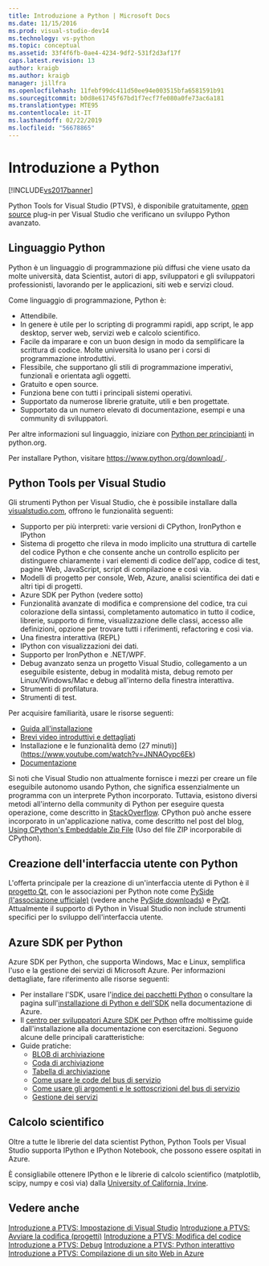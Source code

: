 ```yaml
---
title: Introduzione a Python | Microsoft Docs
ms.date: 11/15/2016
ms.prod: visual-studio-dev14
ms.technology: vs-python
ms.topic: conceptual
ms.assetid: 33f4f6fb-0ae4-4234-9df2-531f2d3af17f
caps.latest.revision: 13
author: kraigb
ms.author: kraigb
manager: jillfra
ms.openlocfilehash: 11febf99dc411d50ee94e003515bfa6581591b91
ms.sourcegitcommit: b0d8e61745f67bd1f7ecf7fe080a0fe73ac6a181
ms.translationtype: MTE95
ms.contentlocale: it-IT
ms.lasthandoff: 02/22/2019
ms.locfileid: "56678865"
---
```

# <a name="getting-started-with-python"></a>Introduzione a Python
[!INCLUDE[vs2017banner](../includes/vs2017banner.md)]

Python Tools for Visual Studio (PTVS), è disponibile gratuitamente, [open source](https://github.com/Microsoft/ptvs) plug-in per Visual Studio che verificano un sviluppo Python avanzato.  
  
## <a name="python-the-language"></a>Linguaggio Python
  
Python è un linguaggio di programmazione più diffusi che viene usato da molte università, data Scientist, autori di app, sviluppatori e gli sviluppatori professionisti, lavorando per le applicazioni, siti web e servizi cloud.

Come linguaggio di programmazione, Python è:
  
- Attendibile.
- In genere è utile per lo scripting di programmi rapidi, app script, le app desktop, server web, servizi web e calcolo scientifico.
- Facile da imparare e con un buon design in modo da semplificare la scrittura di codice. Molte università lo usano per i corsi di programmazione introduttivi.
- Flessibile, che supportano gli stili di programmazione imperativi, funzionali e orientata agli oggetti.
- Gratuito e open source.
- Funziona bene con tutti i principali sistemi operativi.  
- Supportato da numerose librerie gratuite, utili e ben progettate.  
- Supportato da un numero elevato di documentazione, esempi e una community di sviluppatori.  

Per altre informazioni sul linguaggio, iniziare con [Python per principianti](https://www.python.org/about/gettingstarted/) in python.org.

Per installare Python, visitare [ https://www.python.org/download/ ](https://www.python.org/download/).
 
  
## <a name="python-tools-for-visual-studio"></a>Python Tools per Visual Studio
  
Gli strumenti Python per Visual Studio, che è possibile installare dalla [visualstudio.com](https://www.visualstudio.com/explore/python-vs), offrono le funzionalità seguenti:  
  
- Supporto per più interpreti: varie versioni di CPython, IronPython e IPython  
- Sistema di progetto che rileva in modo implicito una struttura di cartelle del codice Python e che consente anche un controllo esplicito per distinguere chiaramente i vari elementi di codice dell'app, codice di test, pagine Web, JavaScript, script di compilazione e così via.  
- Modelli di progetto per console, Web, Azure, analisi scientifica dei dati e altri tipi di progetti.    
- Azure SDK per Python (vedere sotto)    
- Funzionalità avanzate di modifica e comprensione del codice, tra cui colorazione della sintassi, completamento automatico in tutto il codice, librerie, supporto di firme, visualizzazione delle classi, accesso alle definizioni, opzione per trovare tutti i riferimenti, refactoring e così via.    
- Una finestra interattiva (REPL)
- IPython con visualizzazioni dei dati.
- Supporto per IronPython e .NET/WPF.    
- Debug avanzato senza un progetto Visual Studio, collegamento a un eseguibile esistente, debug in modalità mista, debug remoto per Linux/Windows/Mac e debug all'interno della finestra interattiva.   
- Strumenti di profilatura.  
- Strumenti di test.  
  
Per acquisire familiarità, usare le risorse seguenti:

- [Guida all'installazione](https://github.com/Microsoft/PTVS/wiki/PTVS-Installation)    
- [Brevi video introduttivi e dettagliati](https://www.youtube.com/playlist?list=PLReL099Y5nRdLgGAdrb_YeTdEnd23s6Ff)  
- Installazione e le funzionalità demo (27 minuti)] (https://www.youtube.com/watch?v=JNNAOypc6Ek)  
- [Documentazione](https://github.com/Microsoft/PTVS/wiki)  


Si noti che Visual Studio non attualmente fornisce i mezzi per creare un file eseguibile autonomo usando Python, che significa essenzialmente un programma con un interprete Python incorporato. Tuttavia, esistono diversi metodi all'interno della community di Python per eseguire questa operazione, come descritto in [StackOverflow](http://stackoverflow.com/questions/5458048/how-to-make-a-python-script-standalone-executable-to-run-without-any-dependency). CPython può anche essere incorporato in un'applicazione nativa, come descritto nel post del blog, [Using CPython's Embeddable Zip File](https://devblogs.microsoft.com/python/cpython-embeddable-zip-file/) (Uso del file ZIP incorporabile di CPython).
  
## <a name="building-ui-with-python"></a>Creazione dell'interfaccia utente con Python  

L'offerta principale per la creazione di un'interfaccia utente di Python è il [progetto Qt](https://www.qt.io/qt-for-application-development/), con le associazioni per Python note come [PySide (l'associazione ufficiale)](http://wiki.qt.io/PySide) (vedere anche [PySide downloads](https://download.qt.io/official_releases/pyside/.)) e [PyQt](https://wiki.python.org/moin/PyQt). Attualmente il supporto di Python in Visual Studio non include strumenti specifici per lo sviluppo dell'interfaccia utente.

## <a name="azure-sdk-for-python"></a>Azure SDK per Python
  
Azure SDK per Python, che supporta Windows, Mac e Linux, semplifica l'uso e la gestione dei servizi di Microsoft Azure. Per informazioni dettagliate, fare riferimento alle risorse seguenti: 

- Per installare l'SDK, usare l'[indice dei pacchetti Python](https://pypi.python.org/pypi/azure) o consultare la pagina sull'[installazione di Python e dell'SDK](https://azure.microsoft.com/documentation/articles/python-how-to-install/) nella documentazione di Azure. 
- Il [centro per sviluppatori Azure SDK per Python](https://azure.microsoft.com/develop/python/) offre moltissime guide dall'installazione alla documentazione con esercitazioni.  Seguono alcune delle principali caratteristiche:  
- Guide pratiche:
  - [BLOB di archiviazione](https://azure.microsoft.com/develop/python/how-to-guides/blob-service/)  
  - [Coda di archiviazione](https://azure.microsoft.com/develop/python/how-to-guides/queue-service/)  
  - [Tabella di archiviazione](https://azure.microsoft.com/develop/python/how-to-guides/table-service/)  
  - [Come usare le code del bus di servizio](https://azure.microsoft.com/develop/python/how-to-guides/service-bus-queues/)
  - [Come usare gli argomenti e le sottoscrizioni del bus di servizio](https://azure.microsoft.com/develop/python/how-to-guides/service-bus-topics/) 
  - [Gestione dei servizi](https://azure.microsoft.com/develop/python/how-to-guides/service-management/)  

## <a name="scientific-computing"></a>Calcolo scientifico

Oltre a tutte le librerie del data scientist Python, Python Tools per Visual Studio supporta IPython e IPython Notebook, che possono essere ospitati in Azure.

È consigliabile ottenere IPython e le librerie di calcolo scientifico (matplotlib, scipy, numpy e così via) dalla [University of California, Irvine](http://www.lfd.uci.edu/~gohlke/pythonlibs/#scipy-stack).  
  
## <a name="see-also"></a>Vedere anche  

[Introduzione a PTVS: Impostazione di Visual Studio](../python/getting-started-with-ptvs-setting-up-visual-studio.md)
[Introduzione a PTVS: Avviare la codifica (progetti)](../python/getting-started-with-ptvs-start-coding-projects.md)
[Introduzione a PTVS: Modifica del codice](../python/getting-started-with-ptvs-editing-code.md)
[Introduzione a PTVS: Debug](../python/getting-started-with-ptvs-debugging.md)
[Introduzione a PTVS: Python interattivo](../python/getting-started-with-ptvs-interactive-python.md)
[Introduzione a PTVS: Compilazione di un sito Web in Azure](../python/getting-started-with-ptvs-building-a-website-in-azure.md)
